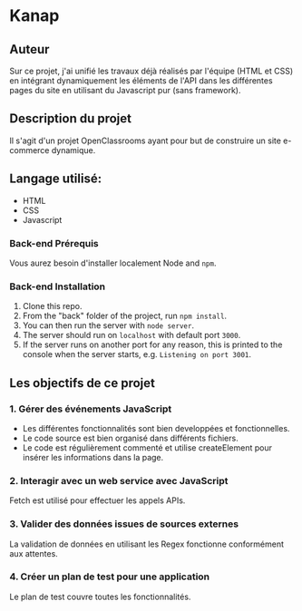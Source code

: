 # Kanap

## Auteur
Sur ce projet, j'ai unifié les travaux déjà réalisés par l'équipe (HTML et CSS) en intégrant dynamiquement les éléments de l'API dans les différentes pages du site en utilisant du Javascript pur (sans framework).

## Description du projet
Il s'agit d'un projet OpenClassrooms ayant pour but de construire un site e-commerce dynamique.

## Langage utilisé:
- HTML
- CSS
- Javascript

### Back-end Prérequis ###

Vous aurez besoin d'installer localement Node and `npm`.

### Back-end Installation ###

1) Clone this repo.
2) From the "back" folder of the project, run `npm install`.
3) You can then run the server with `node server`.
4) The server should run on `localhost` with default port `3000`.
5) If the server runs on another port for any reason, this is printed to the console when the server starts, e.g. `Listening on port 3001`.

## Les objectifs de ce projet

### 1. Gérer des événements JavaScript

- Les différentes fonctionnalités sont bien developpées et fonctionnelles.
- Le code source est bien organisé dans différents fichiers.
- Le code est régulièrement commenté et utilise createElement pour insérer les informations dans la page.

### 2. Interagir avec un web service avec JavaScript

Fetch est utilisé pour effectuer les appels APIs.

### 3. Valider des données issues de sources externes

La validation de données en utilisant les Regex fonctionne conformément aux attentes.

### 4. Créer un plan de test pour une application

Le plan de test couvre toutes les fonctionnalités.